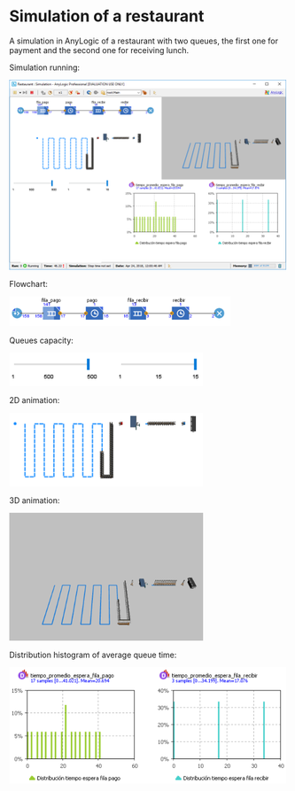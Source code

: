 # Simulation of a restaurant

A simulation in AnyLogic of a restaurant with two queues, the first one for payment and the second one for receiving lunch.

<p>Simulation running:</p>
<img src="images/r-running.png" width="500"/>
<br>

<p>Flowchart:</p>
<img src="images/r-flowchart.png" width="400"/>
<br>

<p>Queues capacity:</p>
<img src="images/r-queuesCapacity.png" width="350"/>
<br>

<p>2D animation:</p>
<img src="images/r-2dAnimation.png" width="350"/>
<br>

<p>3D animation:</p>
<img src="images/r-3dAnimation.png" width="350"/>
<br>

<p>Distribution histogram of average queue time:</p>
<img src="images/r-distributionHistogram.png" width="500"/>
<br>

